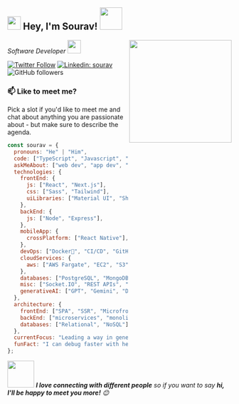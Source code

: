 <h2><img src="https://emojis.slackmojis.com/emojis/images/1531849430/4246/blob-sunglasses.gif?1531849430" width="30"/> Hey, I'm Sourav! <img src="https://media.giphy.com/media/12oufCB0MyZ1Go/giphy.gif" width="50"></h2>
<img align='right' src="https://media.giphy.com/media/M9gbBd9nbDrOTu1Mqx/giphy.gif" width="230">
<p><em>Software Developer </em><img src="https://media.giphy.com/media/WUlplcMpOCEmTGBtBW/giphy.gif" width="30"> 
</em></p>

[![Twitter Follow](https://img.shields.io/twitter/follow/souravkrdubey?label=Follow)](https://x.com/intent/follow?screen_name=souravkrdubey)
[![Linkedin: sourav](https://img.shields.io/badge/sourav-kumar-b514a0184?style=flat-square&logo=Linkedin&logoColor=white&link=https://www.linkedin.com/in/souravkrdubey/)](https://www.linkedin.com/in/souravkrdubey/)
![GitHub followers](https://img.shields.io/github/followers/sourav2898?label=Follow&style=social)

### 📫 Like to meet me?

Pick a slot if you'd like to meet me and chat about anything you are passionate about - but make sure to describe the agenda.

```javascript
const sourav = {
  pronouns: "He" | "Him",
  code: ["TypeScript", "Javascript", "React", "Next"],
  askMeAbout: ["web dev", "app dev", "cloud computing", "UI/UX", "tech trends"],
  technologies: {
    frontEnd: {
      js: ["React", "Next.js"],
      css: ["Sass", "Tailwind"],
      uiLibraries: ["Material UI", "Shadcn-ui", "Magic UI"],
    },
    backEnd: {
      js: ["Node", "Express"],
    },
    mobileApp: {
      crossPlatform: ["React Native"],
    },
    devOps: ["Docker🐳", "CI/CD", "GitHub Actions"],
    cloudServices: {
      aws: ["AWS Fargate", "EC2", "S3"],
    },
    databases: ["PostgreSQL", "MongoDB", "SQLite", "Firebase Realtime DB"],
    misc: ["Socket.IO", "REST APIs", "WebSockets", "Cloud Functions"],
    generativeAI: ["GPT", "Gemini", "Dalle"],
  },
  architecture: {
    frontEnd: ["SPA", "SSR", "Microfrontend"],
    backEnd: ["microservices", "monolithic"],
    databases: ["Relational", "NoSQL"],
  },
  currentFocus: "Leading a way in generative AI innovation",
  funFact: "I can debug faster with headphones on.",
};
```

<img src="https://media.giphy.com/media/LnQjpWaON8nhr21vNW/giphy.gif" width="60"> <em><b>I love connecting with different people</b> so if you want to say <b>hi, I'll be happy to meet you more!</b> 😊</em>
